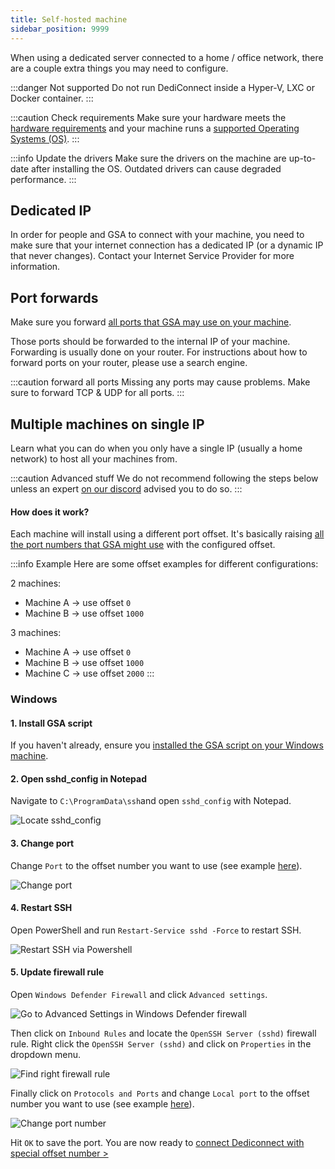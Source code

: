 ```yaml
---
title: Self-hosted machine
sidebar_position: 9999
---
```


When using a dedicated server connected to a home / office network, there are a couple extra things you may need to configure.


:::danger Not supported
Do not run DediConnect inside a Hyper-V, LXC or Docker container.
:::


:::caution Check requirements
Make sure your hardware meets the [hardware requirements](/getting_started/dediconnect/requirements#hardware-specifications) and your machine runs a [supported Operating Systems (OS)](/getting_started/dediconnect/requirements#supported-operating-systems-os).
:::


:::info Update the drivers
Make sure the drivers on the machine are up-to-date after installing the OS. Outdated drivers can cause degraded performance.
:::

## Dedicated IP
In order for people and GSA to connect with your machine, you need to make sure that your internet connection has a dedicated IP (or a dynamic IP that never changes). Contact your Internet Service Provider for more information.

## Port forwards

Make sure you forward [all ports that GSA may use on your machine](/getting_started/dediconnect/requirements#network-ports).

Those ports should be forwarded to the internal IP of your machine. Forwarding is usually done on your router. For instructions about how to forward ports on your router, please use a search engine.

:::caution forward all ports
Missing any ports may cause problems.
Make sure to forward TCP & UDP for all ports.
:::


## Multiple machines on single IP
Learn what you can do when you only have a single IP (usually a home network) to host all your machines from.

:::caution Advanced stuff
We do not recommend following the steps below unless an expert [on our discord](https://www.gameserverapp.com/join-discord) advised you to do so.
:::

#### How does it work?
Each machine will install using a different port offset. It's basically raising [all the port numbers that GSA might use](/getting_started/dediconnect/requirements#network-ports) with the configured offset. 

:::info Example
Here are some offset examples for different configurations:

2 machines:
- Machine A -> use offset `0`
- Machine B -> use offset `1000`

3 machines:
- Machine A -> use offset `0`
- Machine B -> use offset `1000`
- Machine C -> use offset `2000`
:::

### Windows

#### 1. Install GSA script
If you haven't already, ensure you [installed the GSA script on your Windows machine](/getting_started/dediconnect/installation#windows).

#### 2. Open sshd_config in Notepad
Navigate to `C:\ProgramData\ssh`and open `sshd_config` with Notepad.

![Locate sshd_config](/img/getting_started/dediconnect/self-hosted_machine/locate_ssh.png)

#### 3. Change port
Change `Port` to the offset number you want to use (see example [here](/getting_started/dediconnect/self-hosted_machine#how-does-it-work)).

![Change port](/img/getting_started/dediconnect/self-hosted_machine/change_port.png)

#### 4. Restart SSH
Open PowerShell and run `Restart-Service sshd -Force` to restart SSH.

![Restart SSH via Powershell](/img/getting_started/dediconnect/self-hosted_machine/restart_ssh.png)

#### 5. Update firewall rule
Open `Windows Defender Firewall` and click `Advanced settings`.

![Go to Advanced Settings in Windows Defender firewall](/img/getting_started/dediconnect/self-hosted_machine/open_firewall.png)

Then click on `Inbound Rules` and locate the `OpenSSH Server (sshd)` firewall rule.
Right click the `OpenSSH Server (sshd)` and click on `Properties` in the dropdown menu.

![Find right firewall rule](/img/getting_started/dediconnect/self-hosted_machine/edit_firewall.png)

Finally click on `Protocols and Ports` and change `Local port` to the offset number you want to use (see example [here](/getting_started/dediconnect/self-hosted_machine#how-does-it-work)).

![Change port number](/img/getting_started/dediconnect/self-hosted_machine/update_firewall.png)

Hit `OK` to save the port.
You are now ready to [connect Dediconnect with special offset number >](https://dash.gameserverapp.com/order/machine?port_offset=1000)